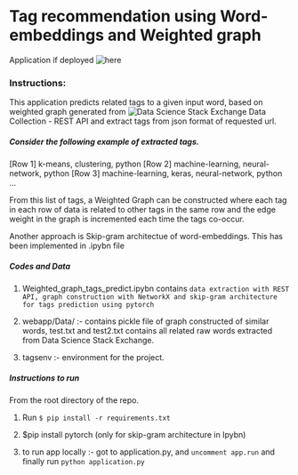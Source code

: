 # Tag recommendation using Word-embeddings and Weighted graph

Application if deployed ![here](https://tag-recommender.herokuapp.com/)

### Instructions:

This application predicts related tags to a given input word, based on weighted graph generated from ![Data Science Stack Exchange](https://api.stackexchange.com/2.2/questions?page=1&pagesize=100&order=desc&sort=activity&site=datascience)
Data Collection - REST API and extract tags from json format of requested url.

##### Consider the following example of extracted tags.
[Row 1] k-means, clustering, python
[Row 2] machine-learning, neural-network, python
[Row 3] machine-learning, keras, neural-network, python
...

From this list of tags, a Weighted Graph can be constructed where each tag in each row of data
is related to other tags in the same row and the edge weight in the graph is incremented each
time the tags co-occur.

Another approach is Skip-gram architectue of word-embeddings. This has been implemented in .ipybn file

##### Codes and Data

1. Weighted_graph_tags_predict.ipybn contains `data extraction with REST API, graph construction with NetworkX and skip-gram architecture for tags prediction using pytorch`

2. webapp/Data/ :- contains pickle file of graph constructed of similar words, test.txt and test2.txt contains all related raw words extracted from Data Science Stack Exchange.

3. tagsenv :- environment for the project.

##### Instructions to run

From the root directory of the repo.

1. Run `$ pip install -r requirements.txt`

2. $pip install pytorch (only for skip-gram architecture in Ipybn)

3. to run app locally :- got to application.py, and `uncomment app.run` and finally run `python application.py`
